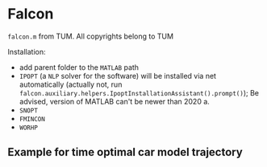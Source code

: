 # Falcon

`falcon.m` from TUM. All copyrights belong to TUM

Installation:

* add parent folder to the `MATLAB` path
* `IPOPT` (a `NLP` solver for the software) will be installed via net automatically (actually not, run `falcon.auxiliary.helpers.IpoptInstallationAssistant().prompt()`); Be advised, version of MATLAB can't be newer than 2020 a.
*  `SNOPT`
* `FMINCON`
* `WORHP`

## Example for time optimal car model trajectory



